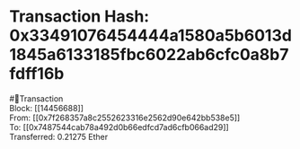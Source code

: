 
Transaction Hash: 0x33491076454444a1580a5b6013d1845a6133185fbc6022ab6cfc0a8b7fdff16b
====================================================================================
  
#💸Transaction  
Block: [[14456688]]  
From: [[0x7f268357a8c2552623316e2562d90e642bb538e5]]  
To: [[0x7487544cab78a492d0b66edfcd7ad6cfb066ad29]]  
Transferred: 0.21275 Ether
